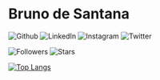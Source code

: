 # Bruno de Santana 

![Github](https://img.shields.io/badge/Github--black?style=flat&logo=Github&logoColor=white&link=https://www.github.com/brunosantanaa)
![LinkedIn](https://img.shields.io/badge/LinkedIn--informational?style=flat&logo=Linkedin&logoColor=white&link=https://www.linkedin.com/in/bruno-santana-0aaba855/)
![Instagram](https://img.shields.io/badge/Instagram--ed2683?style=flat&logo=Instagram&logoColor=white&link=https://www.instagram.com/brunosantal/)
![Twitter](https://img.shields.io/badge/Twitter--blue?style=flat&logo=Twitter&logoColor=white&link=https://twitter.com/BrunoSantanaAl)


![Followers](https://img.shields.io/github/followers/brunosantanaa?style=social)
![Stars](https://img.shields.io/github/stars/brunosantanaa?style=social)

[![Top Langs](https://github-readme-stats.vercel.app/api/top-langs/?username=brunosantanaa&layout=compact)](https://github.com/anuraghazra/github-readme-stats)


<!--
**brunosantanaa/brunosantanaa** is a ✨ _special_ ✨ repository because its `README.md` (this file) appears on your GitHub profile.

Here are some ideas to get you started:

- 🔭 I’m currently working on ...
- 🌱 I’m currently learning ...
- 👯 I’m looking to collaborate on ...
- 🤔 I’m looking for help with ...
- 💬 Ask me about ...
- 📫 How to reach me: ...
- 😄 Pronouns: ...
- ⚡ Fun fact: ...
-->
